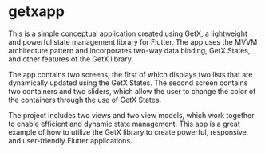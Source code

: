 # getxapp

This is a simple conceptual application created using GetX, 
a lightweight and powerful state management library for Flutter.
The app uses the MVVM architecture pattern and incorporates two-way data binding, GetX States,
and other features of the GetX library.

The app contains two screens,
the first of which displays two lists that are dynamically updated using the GetX States.
The second screen contains two containers and two sliders,
which allow the user to change the color of the containers through the use of GetX States.

The project includes two views and two view models,
which work together to enable efficient and dynamic state management.
This app is a great example of how to utilize the GetX library to create powerful, responsive, and user-friendly Flutter applications.